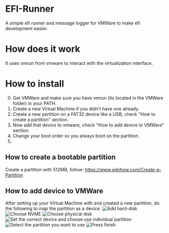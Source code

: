 # EFI-Runner
A simple efi runner and message logger for VMWare to make efi development easier.

# How does it work
It uses vmrun from vmware to interact with the virtualization interface.

# How to install
0. Get VMWare and make sure you have vmrun (its located in the VMWare folder) in your PATH.
1. Create a new Virtual Machine if you didn't have one already.
2. Create a new partition on a FAT32 device like a USB, check "How to create a partition" section.
3. Now add that device to vmware, check "How to add device to VMWare" section.
4. Change your boot order so you always boot on the partition.
5. 

## How to create a bootable partition
Create a partition with 512MB, follow: https://www.wikihow.com/Create-a-Partition

## How to add device to VMWare
After setting up your Virtual Machine with and created a new partition, do the following to map the partition as a device.
![Add hard-disk](https://i.imgur.com/ZZgG5Cc.png)
![Choose NVME](https://i.imgur.com/XwXgBtp.png)
![Choose physical disk](https://i.imgur.com/lBExls6.png)
![Set the correct device and choose use individual partition](https://i.imgur.com/fMPy8hv.png)
![Select the partition you want to use](https://i.imgur.com/EGWD86K.png)
![Press finish](https://i.imgur.com/JrHX3k8.png)

